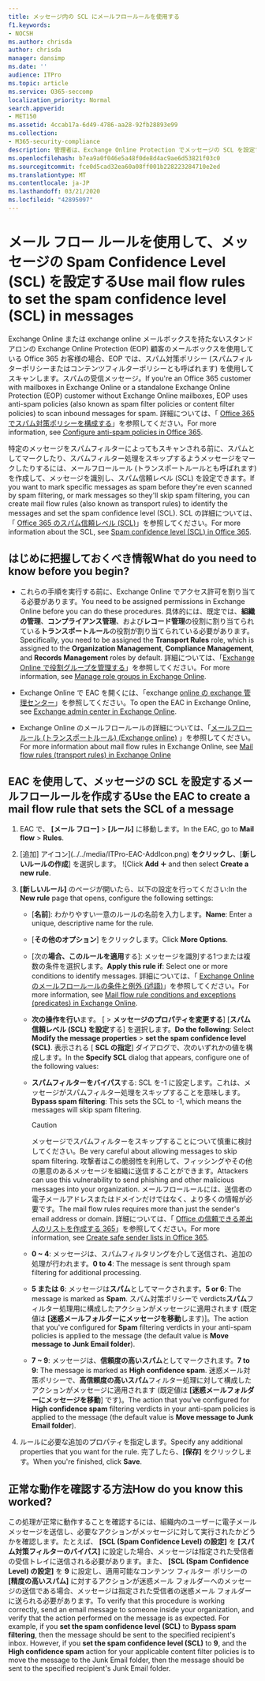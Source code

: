 ```yaml
---
title: メッセージ内の SCL にメールフロールールを使用する
f1.keywords:
- NOCSH
ms.author: chrisda
author: chrisda
manager: dansimp
ms.date: ''
audience: ITPro
ms.topic: article
ms.service: O365-seccomp
localization_priority: Normal
search.appverid:
- MET150
ms.assetid: 4ccab17a-6d49-4786-aa28-92fb28893e99
ms.collection:
- M365-security-compliance
description: 管理者は、Exchange Online Protection でメッセージの SCL を設定する方法について説明します。
ms.openlocfilehash: b7ea9a0f046e5a48f0de8d4ac9ae6d53821f03c0
ms.sourcegitcommit: fce0d5cad32ea60a08ff001b228223284710e2ed
ms.translationtype: MT
ms.contentlocale: ja-JP
ms.lasthandoff: 03/21/2020
ms.locfileid: "42895097"
---
```

# <a name="use-mail-flow-rules-to-set-the-spam-confidence-level-scl-in-messages"></a><span data-ttu-id="b870c-103">メール フロー ルールを使用して、メッセージの Spam Confidence Level (SCL) を設定する</span><span class="sxs-lookup"><span data-stu-id="b870c-103">Use mail flow rules to set the spam confidence level (SCL) in messages</span></span>

<span data-ttu-id="b870c-104">Exchange Online または exchange online メールボックスを持たないスタンドアロンの Exchange Online Protection (EOP) 顧客のメールボックスを使用している Office 365 お客様の場合、EOP では、スパム対策ポリシー (スパムフィルターポリシーまたはコンテンツフィルターポリシーとも呼ばれます) を使用してスキャンします。スパムの受信メッセージ。</span><span class="sxs-lookup"><span data-stu-id="b870c-104">If you're an Office 365 customer with mailboxes in Exchange Online or a standalone Exchange Online Protection (EOP) customer without Exchange Online mailboxes, EOP uses anti-spam policies (also known as spam filter policies or content filter policies) to scan inbound messages for spam.</span></span> <span data-ttu-id="b870c-105">詳細については、「 [Office 365 でスパム対策ポリシーを構成する](configure-your-spam-filter-policies.md)」を参照してください。</span><span class="sxs-lookup"><span data-stu-id="b870c-105">For more information, see [Configure anti-spam policies in Office 365](configure-your-spam-filter-policies.md).</span></span>

<span data-ttu-id="b870c-106">特定のメッセージをスパムフィルターによってもスキャンされる前に、スパムとしてマークしたり、スパムフィルター処理をスキップするようメッセージをマークしたりするには、メールフロールール (トランスポートルールとも呼ばれます) を作成して、メッセージを識別し、スパム信頼レベル (SCL) を設定できます。</span><span class="sxs-lookup"><span data-stu-id="b870c-106">If you want to mark specific messages as spam before they're even scanned by spam filtering, or mark messages so they'll skip spam filtering, you can create mail flow rules (also known as transport rules) to identify the messages and set the spam confidence level (SCL).</span></span> <span data-ttu-id="b870c-107">SCL の詳細については、「 [Office 365 のスパム信頼レベル (SCL)](spam-confidence-levels.md)」を参照してください。</span><span class="sxs-lookup"><span data-stu-id="b870c-107">For more information about the SCL, see [Spam confidence level (SCL) in Office 365](spam-confidence-levels.md).</span></span>

## <a name="what-do-you-need-to-know-before-you-begin"></a><span data-ttu-id="b870c-108">はじめに把握しておくべき情報</span><span class="sxs-lookup"><span data-stu-id="b870c-108">What do you need to know before you begin?</span></span>

- <span data-ttu-id="b870c-109">これらの手順を実行する前に、Exchange Online でアクセス許可を割り当てる必要があります。</span><span class="sxs-lookup"><span data-stu-id="b870c-109">You need to be assigned permissions in Exchange Online before you can do these procedures.</span></span> <span data-ttu-id="b870c-110">具体的には、既定では、**組織の管理**、**コンプライアンス管理**、および**レコード管理**の役割に割り当てられている**トランスポートルール**の役割が割り当てられている必要があります。</span><span class="sxs-lookup"><span data-stu-id="b870c-110">Specifically, you need to be assigned the **Transport Rules** role, which is assigned to the **Organization Management**, **Compliance Management**, and **Records Management** roles by default.</span></span> <span data-ttu-id="b870c-111">詳細については、「[Exchange Online で役割グループを管理する](https://docs.microsoft.com/Exchange/permissions-exo/role-groups)」を参照してください。</span><span class="sxs-lookup"><span data-stu-id="b870c-111">For more information, see [Manage role groups in Exchange Online](https://docs.microsoft.com/Exchange/permissions-exo/role-groups).</span></span>

- <span data-ttu-id="b870c-112">Exchange Online で EAC を開くには、「exchange [online の exchange 管理センター](https://docs.microsoft.com/Exchange/exchange-admin-center)」を参照してください。</span><span class="sxs-lookup"><span data-stu-id="b870c-112">To open the EAC in Exchange Online, see [Exchange admin center in Exchange Online](https://docs.microsoft.com/Exchange/exchange-admin-center).</span></span>

- <span data-ttu-id="b870c-113">Exchange Online のメールフロールールの詳細については、「[メールフロールール (トランスポートルール) (Exchange online)](https://docs.microsoft.com/Exchange/security-and-compliance/mail-flow-rules/mail-flow-rules) 」を参照してください。</span><span class="sxs-lookup"><span data-stu-id="b870c-113">For more information about mail flow rules in Exchange Online, see [Mail flow rules (transport rules) in Exchange Online](https://docs.microsoft.com/Exchange/security-and-compliance/mail-flow-rules/mail-flow-rules)</span></span>

## <a name="use-the-eac-to-create-a-mail-flow-rule-that-sets-the-scl-of-a-message"></a><span data-ttu-id="b870c-114">EAC を使用して、メッセージの SCL を設定するメールフロールールを作成する</span><span class="sxs-lookup"><span data-stu-id="b870c-114">Use the EAC to create a mail flow rule that sets the SCL of a message</span></span>

1. <span data-ttu-id="b870c-115">EAC で、 **[メール フロー]** \> **[ルール]** に移動します。</span><span class="sxs-lookup"><span data-stu-id="b870c-115">In the EAC, go to **Mail flow** \> **Rules**.</span></span>

2. <span data-ttu-id="b870c-116">[追加] アイコン](../../media/ITPro-EAC-AddIcon.png) **をクリックし**、[**新しいルールの作成**] を選択します。 ![</span><span class="sxs-lookup"><span data-stu-id="b870c-116">Click **Add** ![Add icon](../../media/ITPro-EAC-AddIcon.png) and then select **Create a new rule**.</span></span>

3. <span data-ttu-id="b870c-117">**[新しいルール]** のページが開いたら、以下の設定を行ってください:</span><span class="sxs-lookup"><span data-stu-id="b870c-117">In the **New rule** page that opens, configure the following settings:</span></span>

   - <span data-ttu-id="b870c-118">[**名前**]: わかりやすい一意のルールの名前を入力します。</span><span class="sxs-lookup"><span data-stu-id="b870c-118">**Name**: Enter a unique, descriptive name for the rule.</span></span>

   - <span data-ttu-id="b870c-119">[**その他のオプション**] をクリックします。</span><span class="sxs-lookup"><span data-stu-id="b870c-119">Click **More Options**.</span></span>

   - <span data-ttu-id="b870c-120">[次の**場合、このルールを適用**する]: メッセージを識別する1つまたは複数の条件を選択します。</span><span class="sxs-lookup"><span data-stu-id="b870c-120">**Apply this rule if**: Select one or more conditions to identify messages.</span></span> <span data-ttu-id="b870c-121">詳細については、「 [Exchange Online のメールフロールールの条件と例外 (述語)](https://docs.microsoft.com/Exchange/security-and-compliance/mail-flow-rules/conditions-and-exceptions)」を参照してください。</span><span class="sxs-lookup"><span data-stu-id="b870c-121">For more information, see [Mail flow rule conditions and exceptions (predicates) in Exchange Online](https://docs.microsoft.com/Exchange/security-and-compliance/mail-flow-rules/conditions-and-exceptions).</span></span>

   - <span data-ttu-id="b870c-122">**次の操作を行い**ます。 [ \> **メッセージのプロパティを変更する**] [**スパム信頼レベル (SCL) を設定**する] を選択します。</span><span class="sxs-lookup"><span data-stu-id="b870c-122">**Do the following**: Select **Modify the message properties** \> **set the spam confidence level (SCL)**.</span></span> <span data-ttu-id="b870c-123">表示される [ **SCL の指定**] ダイアログで、次のいずれかの値を構成します。</span><span class="sxs-lookup"><span data-stu-id="b870c-123">In the **Specify SCL** dialog that appears, configure one of the following values:</span></span>

   - <span data-ttu-id="b870c-124">**スパムフィルターをバイパス**する: SCL を-1 に設定します。これは、メッセージがスパムフィルター処理をスキップすることを意味します。</span><span class="sxs-lookup"><span data-stu-id="b870c-124">**Bypass spam filtering**: This sets the SCL to -1, which means the messages will skip spam filtering.</span></span>

     > [!CAUTION]
     > <span data-ttu-id="b870c-125">メッセージでスパムフィルターをスキップすることについて慎重に検討してください。</span><span class="sxs-lookup"><span data-stu-id="b870c-125">Be very careful about allowing messages to skip spam filtering.</span></span> <span data-ttu-id="b870c-126">攻撃者はこの脆弱性を利用して、フィッシングやその他の悪意のあるメッセージを組織に送信することができます。</span><span class="sxs-lookup"><span data-stu-id="b870c-126">Attackers can use this vulnerability to send phishing and other malicious messages into your organization.</span></span> <span data-ttu-id="b870c-127">メールフロールールには、送信者の電子メールアドレスまたはドメインだけではなく、より多くの情報が必要です。</span><span class="sxs-lookup"><span data-stu-id="b870c-127">The mail flow rules requires more than just the sender's email address or domain.</span></span> <span data-ttu-id="b870c-128">詳細については、「 [Office の信頼できる差出人のリストを作成する 365](create-safe-sender-lists-in-office-365.md)」を参照してください。</span><span class="sxs-lookup"><span data-stu-id="b870c-128">For more information, see [Create safe sender lists in Office 365](create-safe-sender-lists-in-office-365.md).</span></span>

   - <span data-ttu-id="b870c-129">**0 ~ 4**: メッセージは、スパムフィルタリングを介して送信され、追加の処理が行われます。</span><span class="sxs-lookup"><span data-stu-id="b870c-129">**0 to 4**: The message is sent through spam filtering for additional processing.</span></span>

   - <span data-ttu-id="b870c-130">**5 または 6**: メッセージは**スパム**としてマークされます。</span><span class="sxs-lookup"><span data-stu-id="b870c-130">**5 or 6**: The message is marked as **Spam**.</span></span> <span data-ttu-id="b870c-131">スパム対策ポリシーで verdicts**スパム**フィルター処理用に構成したアクションがメッセージに適用されます (既定値は **[迷惑メールフォルダーにメッセージを移動**します)]。</span><span class="sxs-lookup"><span data-stu-id="b870c-131">The action that you've configured for **Spam** filtering verdicts in your anti-spam policies is applied to the message (the default value is **Move message to Junk Email folder**).</span></span>

   - <span data-ttu-id="b870c-132">**7 ~ 9**: メッセージは、**信頼度の高いスパム**としてマークされます。</span><span class="sxs-lookup"><span data-stu-id="b870c-132">**7 to 9**: The message is marked as **High confidence spam**.</span></span> <span data-ttu-id="b870c-133">迷惑メール対策ポリシーで、**高信頼度の高いスパム**フィルター処理に対して構成したアクションがメッセージに適用されます (既定値は **[迷惑メールフォルダーにメッセージを移動**] です)。</span><span class="sxs-lookup"><span data-stu-id="b870c-133">The action that you've configured for **High confidence spam** filtering verdicts in your anti-spam policies is applied to the message (the default value is **Move message to Junk Email folder**).</span></span>

4. <span data-ttu-id="b870c-134">ルールに必要な追加のプロパティを指定します。</span><span class="sxs-lookup"><span data-stu-id="b870c-134">Specify any additional properties that you want for the rule.</span></span> <span data-ttu-id="b870c-135">完了したら、**[保存]** をクリックします。</span><span class="sxs-lookup"><span data-stu-id="b870c-135">When you're finished, click **Save**.</span></span>

## <a name="how-do-you-know-this-worked"></a><span data-ttu-id="b870c-136">正常な動作を確認する方法</span><span class="sxs-lookup"><span data-stu-id="b870c-136">How do you know this worked?</span></span>

<span data-ttu-id="b870c-p110">この処理が正常に動作することを確認するには、組織内のユーザーに電子メール メッセージを送信し、必要なアクションがメッセージに対して実行されたかどうかを確認します。たとえば、 **[SCL (Spam Confidence Level) の設定]** を **[スパム対策フィルターのバイパス]** に設定した場合、メッセージは指定された受信者の受信トレイに送信される必要があります。また、 **[SCL (Spam Confidence Level) の設定]** を **9** に設定し、適用可能なコンテンツ フィルター ポリシーの **[精度の高いスパム]** に対するアクションが迷惑メール フォルダーへのメッセージの送信である場合、メッセージは指定された受信者の迷惑メール フォルダーに送られる必要があります。</span><span class="sxs-lookup"><span data-stu-id="b870c-p110">To verify that this procedure is working correctly, send an email message to someone inside your organization, and verify that the action performed on the message is as expected. For example, if you **set the spam confidence level (SCL)** to **Bypass spam filtering**, then the message should be sent to the specified recipient's inbox. However, if you **set the spam confidence level (SCL)** to **9**, and the **High confidence spam** action for your applicable content filter policies is to move the message to the Junk Email folder, then the message should be sent to the specified recipient's Junk Email folder.</span></span>

